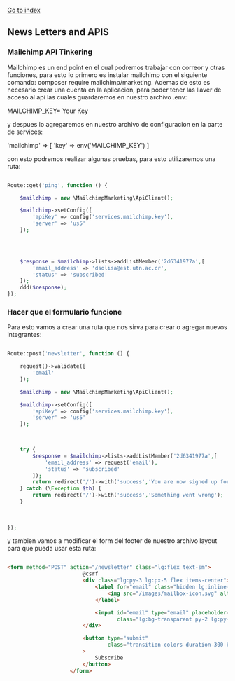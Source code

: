 [Go to index](../README.md)

## News Letters and APIS

### Mailchimp API Tinkering

Mailchimp es un end point en el cual podremos trabajar con correor y otras funciones, para esto lo primero es instalar mailchimp con el siguiente comando: composer require mailchimp/marketing. Ademas de esto es necesario crear una cuenta en la aplicacion, para poder tener las llaver de acceso al api las cuales guardaremos en nuestro archivo .env:

MAILCHIMP_KEY= Your Key

y despues lo agregaremos en nuestro archivo de configuracion en la parte de services:

'mailchimp' => [
        'key' => env('MAILCHIMP_KEY')
    ]


con esto podremos realizar algunas pruebas, para esto utilizaremos una ruta:

```php

Route::get('ping', function () {

    $mailchimp = new \MailchimpMarketing\ApiClient();

    $mailchimp->setConfig([
        'apiKey' => config('services.mailchimp.key'),
        'server' => 'us5'
    ]);


    

    $response = $mailchimp->lists->addListMember('2d6341977a',[
        'email_address' => 'dsolisa@est.utn.ac.cr',
        'status' => 'subscribed'
    ]);
    ddd($response);
});

```

### Hacer que el formulario funcione

Para esto vamos a crear una ruta que nos sirva para crear o agregar nuevos integrantes:

```php

Route::post('newsletter', function () {

    request()->validate([
        'email'
    ]);

    $mailchimp = new \MailchimpMarketing\ApiClient();

    $mailchimp->setConfig([
        'apiKey' => config('services.mailchimp.key'),
        'server' => 'us5'
    ]);


    
    try {
        $response = $mailchimp->lists->addListMember('2d6341977a',[
            'email_address' => request('email'),
            'status' => 'subscribed'
        ]);
        return redirect('/')->with('success','You are now signed up for our news letter');
    } catch (\Exception $th) {
        return redirect('/')->with('success','Something went wrong');
    }
    
    
    
});
```

y tambien vamos a modificar el form del footer de nuestro archivo layout para que pueda usar esta ruta:

```html

<form method="POST" action="/newsletter" class="lg:flex text-sm">
                        @csrf
                        <div class="lg:py-3 lg:px-5 flex items-center">
                            <label for="email" class="hidden lg:inline-block">
                                <img src="/images/mailbox-icon.svg" alt="mailbox letter">
                            </label>

                            <input id="email" type="email" placeholder="Your email address" name="email"
                                   class="lg:bg-transparent py-2 lg:py-0 pl-4 focus-within:outline-none" >
                        </div>

                        <button type="submit"
                                class="transition-colors duration-300 bg-blue-500 hover:bg-blue-600 mt-4 lg:mt-0 lg:ml-3 rounded-full text-xs font-semibold text-white uppercase py-3 px-8"
                        >
                            Subscribe
                        </button>
                    </form>

```